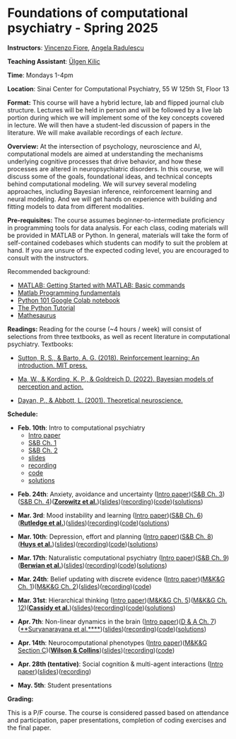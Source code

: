 # Foundations of computational psychiatry - Spring 2025

**Instructors**: [Vincenzo Fiore](https://profiles.mountsinai.org/vincenzo-guido-fiore), [Angela Radulescu](https://www.angelaradulescu.com/) 

**Teaching Assistant**: [Ülgen Kilic](https://ulgenklc.github.io/)

**Time**: Mondays 1-4pm

**Location**: Sinai Center for Computational Psychiatry, 55 W 125th St, Floor 13

**Format:** This course will have a hybrid lecture, lab and flipped journal club structure. Lectures will be held in person and will be followed by a live lab portion during which we will implement some of the key concepts covered in lecture. We will then have a student-led discussion of papers in the literature. We will make available recordings of each *lecture*.

**Overview:** At the intersection of psychology, neuroscience and AI, computational models are aimed at understanding the mechanisms underlying cognitive processes that drive behavior, and how these processes are altered in neuropsychiatric disorders. In this course, we will discuss some of the goals, foundational ideas, and technical concepts behind computational modeling. We will survey several modeling approaches, including Bayesian inference, reinforcement learning and neural modeling. And we will get hands on experience with building and fitting models to data from different modalities.  

**Pre-requisites:** The course assumes beginner-to-intermediate proficiency in programming tools for data analysis. For each class, coding materials will be provided in MATLAB or Python. In general, materials will take the form of self-contained codebases which students can modify to suit the problem at hand. If you are unsure of the expected coding level, you are encouraged to consult with the instructors.

<!-- **Final presentations:** You can find a final project overview [here](https://docs.google.com/document/d/1H4-xOtikGd7VI6lNFwLRX4aTh_qYvJj_VUFl3lsmm50/edit).  -->

Recommended background: 

+ [MATLAB: Getting Started with MATLAB: Basic commands](https://www.mathworks.com/help/releases/R2017a/matlab/getting-started-with-matlab.html)
+ [Matlab Programming fundamentals](https://www.mathworks.com/help/pdf_doc/matlab/matlab_prog.pdf) 
+ [Python 101 Google Colab notebook](https://colab.research.google.com/drive/1RgQqcpMyfU8FOZDgIARLqhvpKaefUMnO?usp=sharing)
+ [The Python Tutorial](https://docs.python.org/3/tutorial/index.html)
+ [Mathesaurus](http://mathesaurus.sourceforge.net/)

**Readings:** Reading for the course (~4 hours / week) will consist of selections from three textbooks, as well as recent literature in computational psychiatry. Textbooks: 

+ [Sutton, R. S., & Barto, A. G. (2018). Reinforcement learning: An introduction. MIT press.](http://incompleteideas.net/book/the-book-2nd.html)

+ [Ma, W., & Kording, K. P., & Goldreich D. (2022). Bayesian models of perception and action.](https://www.cns.nyu.edu/malab/bayesianbook.html) 

+ [Dayan, P., & Abbott, L. (2001). Theoretical neuroscience.](https://boulderschool.yale.edu/sites/default/files/files/DayanAbbott.pdf) 

**Schedule:**

* **Feb. 10th**: Intro to computational psychiatry 
    - [Intro paper](https://pubmed.ncbi.nlm.nih.gov/31017638/)
    - [S&B Ch. 1](https://www.dropbox.com/s/c5bj6odbm0g3i0g/RLbook2020-Chapter%201.pdf?dl=0)
    - [S&B Ch. 2](https://www.dropbox.com/s/w1v1gey5r796qwh/RLbook2020-Chapter%202.pdf?dl=0)
    - [slides](https://www.dropbox.com/scl/fi/14zbz5gtfz2njv5pxisbw/Lecture-1.pdf?rlkey=xoagfsst3t4j3insz2w8xxavk&dl=0)
    - [recording](https://www.dropbox.com/scl/fi/sdqpval8kwoj4w9m4w8wj/Lecture-1.mp4?rlkey=1qal1e8r7j7qpu16hyiyun69y&dl=0)
    - [code](https://colab.research.google.com/drive/1rtTdW11iuwY53zmBez4H7vlsnMj0nKSV?usp=sharing)
    - [solutions](hello)

+ **Feb. 24th**: Anxiety, avoidance and uncertainty ([Intro paper](https://lilianweng.github.io/posts/2018-02-19-rl-overview/))([S&B Ch. 3](https://www.dropbox.com/s/l00l0ctmcuhj42y/RLbook2020-Chapter%203.pdf?dl=0))([S&B Ch. 4](https://www.dropbox.com/s/bdp3wp63q7myucv/RLbook2020-Chapter%204.pdf?dl=0))([**Zorowitz et al.**](https://cpsyjournal.org/article/10.1162/CPSY_a_00026/))([slides](hello))([recording](hello))([code](hello))([solutions](hello))

+ **Mar. 3rd**: Mood instability and learning ([Intro paper](https://www.princeton.edu/~yael/Publications/Niv2009.pdf))([S&B Ch. 6](https://www.dropbox.com/s/p2njyivzwzaljis/RLbook2020-Chapter%206.pdf?dl=0))([**Rutledge et al.**](https://pubmed.ncbi.nlm.nih.gov/25092308/))([slides](hello))([recording](hello))([code](hello))([solutions](hello))

+ **Mar. 10th**: Depression, effort and planning ([Intro paper](https://pubmed.ncbi.nlm.nih.gov/25705929/))([S&B Ch. 8](https://www.dropbox.com/scl/fi/20p0zrk5z9jo5b272dz00/RLbook2020-Chapter-8.pdf?rlkey=87qmi9sezfxtt0s4z1zrdz2z9&dl=0))([**Huys et al.**](https://pmc.ncbi.nlm.nih.gov/articles/PMC3297555/pdf/pcbi.1002410.pdf))([slides](hello))([recording](hello))([code](hello))([solutions](hello))

+ **Mar. 17th**: Naturalistic computational psychiatry ([Intro paper](https://www.sciencedirect.com/science/article/pii/S1364661323002127))([S&B Ch. 9](https://www.dropbox.com/scl/fi/svqaxubvhy9g1jnetsfkv/RLbook2020-Chapter-9.pdf?rlkey=lwu8x0phypngsh6gvoeyhnstl&dl=0))([**Berwian et al.**](https://jamanetwork.com/journals/jamapsychiatry/fullarticle/2761562))([slides](hello))([recording](hello))([code](hello))([solutions](hello))

+ **Mar. 24th**: Belief updating with discrete evidence ([Intro paper](https://pmc.ncbi.nlm.nih.gov/articles/PMC8823284/))([M&K&G Ch. 1](https://www.cns.nyu.edu/malab/static/files/Bayesian_models_of_perception_and_action_v3.pdf))([M&K&G Ch. 2](https://www.cns.nyu.edu/malab/static/files/Bayesian_models_of_perception_and_action_v3.pdf))([slides](hello))([recording](hello))([code](hello))

+ **Mar. 31st**: Hierarchical thinking ([Intro paper](https://www.frontiersin.org/journals/computational-neuroscience/articles/10.3389/fncom.2014.00131/full))([M&K&G Ch. 5](https://www.cns.nyu.edu/malab/static/files/Bayesian_models_of_perception_and_action_v3.pdf))([M&K&G Ch. 12](https://www.cns.nyu.edu/malab/static/files/Bayesian_models_of_perception_and_action_v3.pdf))([**Cassidy et al.**](https://www.cell.com/action/showPdf?pii=S0960-9822%2818%2930004-6))([slides](hello))([recording](hello))([code](hello))([solutions](hello))

+ **Apr. 7th**: Non-linear dynamics in the brain ([Intro paper](https://pmc.ncbi.nlm.nih.gov/articles/PMC2691385/))([D & A Ch. 7](https://boulderschool.yale.edu/sites/default/files/files/DayanAbbott.pdf))([**Suryanarayana et al.****](https://www.sciencedirect.com/science/article/pii/S0893608018302880))([slides](hello))([recording](hello))([code](hello))([solutions](hello))

+ **Apr. 14th**: Neurocomputational phenotypes ([Intro paper](https://www.princeton.edu/~ndaw/d10.pdf))([M&K&G Section C](https://boulderschool.yale.edu/sites/default/files/files/DayanAbbott.pdf))([**Wilson & Collins**](https://elifesciences.org/articles/49547))([slides](hello))([recording](hello))([code](hello))

+ **Apr. 28th (tentative)**: Social cognition & multi-agent interactions ([Intro paper](hello))([slides](hello))([recording](hello))

+ **May. 5th**: Student presentations 

<!-- + **Oct. 17th**: Multiple learning systems ([S&B Ch. 8](https://www.dropbox.com/s/p2njyivzwzaljis/RLbook2020-Chapter%206.pdf?dl=0))([Gillan et al.](https://elifesciences.org/articles/11305.pdf))([slides](https://www.dropbox.com/s/jhw1xgq8uclfs3h/Lecture%204.pdf?dl=0))([recording](https://www.dropbox.com/s/llw744bwmr40jk4/Lecture%204%20-%20recording.mp4?dl=0))([code](https://colab.research.google.com/drive/1mI8KV5TzFwddyqkpK_GttEpt2WaZVgGH?usp=sharing))([solutions](hello))
   
+ **Oct. 24th (rescheduled for Oct. 27th)**: Parameter estimation ([M&K&G Section C](https://www.cns.nyu.edu/malab/static/files/Bayesian_models_of_perception_and_action_v3.pdf))([Daw](https://www.princeton.edu/~ndaw/d10.pdf))([slides](https://www.dropbox.com/s/m09q7su9889wt7w/lecture5-ParameterRegression%20vincenzo%20fiore.pdf?dl=0))([recording I](https://www.dropbox.com/s/astuu2r9bfvfpal/video1256751904%20vincenzo%20fiore.mp4?dl=0))([recording II](https://www.dropbox.com/s/tgtgorc7x4lr42n/video2256751904%20vincenzo%20fiore.mp4?dl=0))([code](https://www.dropbox.com/sh/15i7hp1j68v3sxu/AADLwu91pHU0XDKXaK__KoIka?dl=0))

+ **Oct. 31st**: Scaling to real-world problems ([S&B Ch. 9](https://www.dropbox.com/s/cdddxc4ijvf7nof/RLbook2020-Chapter%209.pdf?dl=0))([Radulescu et al.](https://www.sciencedirect.com/science/article/pii/S0959438818300928))([slides](https://www.dropbox.com/s/ozo7vgi8uebjry0/Lecture%206.pdf?dl=0))([recording](https://www.dropbox.com/s/cg5nf14dpgrhfdd/Lecture%206%20-%20recording%20-%20new.mp4?dl=0))([code](https://colab.research.google.com/drive/1srVcKSIUMPRFPGBLRqzKQCKFlDfLK3hk#scrollTo=YTWPcYZeleW4))

+ **Nov. 7th**: Bayesian inference in the brain I ([M&K&G Ch. 1](https://www.cns.nyu.edu/malab/static/files/Bayesian_models_of_perception_and_action_v3.pdf))([M&K&G Ch. 2](https://www.cns.nyu.edu/malab/static/files/Bayesian_models_of_perception_and_action_v3.pdf))([slides](https://www.dropbox.com/s/h0yleed6ql13tt5/Lecture7.pdf?dl=0))([recording](https://www.dropbox.com/s/w1ld08649k4tlu0/Lecture%207_recording.mp4?dl=0))([code](https://www.dropbox.com/s/w5u6bq0py6frcs8/Lecture_7_code.zip?dl=0))

+ **Nov. 21st (make-up)**: Bayesian inference in the brain II ([M&K&G Ch. 5](https://www.cns.nyu.edu/malab/static/files/Bayesian_models_of_perception_and_action_v3.pdf))([M&K&G Ch. 11](https://www.cns.nyu.edu/malab/static/files/Bayesian_models_of_perception_and_action_v3.pdf))([slides](https://www.dropbox.com/s/kf7nneivit7n4ui/Lecture8.pdf?dl=0))([recording](https://www.dropbox.com/s/r9vi7njq51rbod1/video1515842253.mp4?dl=0))([code](https://www.dropbox.com/s/yaq8dmh9rbwqoxu/Lecture8_code.zip?dl=0))

+ **Dec. 5th**: Modeling social agents ([slides](https://www.dropbox.com/s/fn0ixqcmjs5pu8s/2022.12_FCP_socialmind.pdf?dl=0))([recording](https://www.dropbox.com/s/qt96rrekmi4kvlu/video1605124283.mp4?dl=0))

+ **Dec. 12th**: Final presentations ([project upload link](hello)) -->

**Grading:** 

This is a P/F course. The course is considered passed based on attendance and participation, paper presentations, completion of coding exercises and the final paper. 




